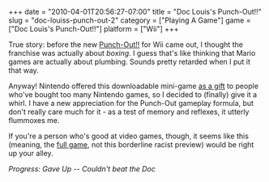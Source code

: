 +++
date = "2010-04-01T20:56:27-07:00"
title = "Doc Louis's Punch-Out!!"
slug = "doc-louiss-punch-out-2"
category = ["Playing A Game"]
game = ["Doc Louis's Punch-Out!!"]
platform = ["Wii"]
+++

True story: before the new [Punch-Out!!](game:Punch-Out!! (2009)) for Wii came out, I thought the franchise was actually about <i>boxing</i>.  I guess that's like thinking that Mario games are actually about plumbing.  Sounds pretty retarded when I put it that way.

Anyway!  Nintendo offered this downloadable mini-game <a href="http://kotaku.com/5314497/a-one+two-shot-of-doc-louiss-punch+out">as a gift</a> to people who've bought too many Nintendo games, so I decided to (finally) give it a whirl.  I have a new appreciation for the Punch-Out gameplay formula, but don't really care much for it - as a test of memory and reflexes, it utterly flummoxes me.

If you're a person who's good at video games, though, it seems like this (meaning, the [full game](game:Punch-Out!! (2009)), not this borderline racist preview) would be right up your alley.

<i>Progress: Gave Up -- Couldn't beat the Doc</i>